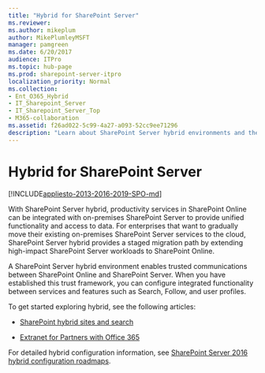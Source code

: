 ```yaml
---
title: "Hybrid for SharePoint Server"
ms.reviewer: 
ms.author: mikeplum
author: MikePlumleyMSFT
manager: pamgreen
ms.date: 6/20/2017
audience: ITPro
ms.topic: hub-page
ms.prod: sharepoint-server-itpro
localization_priority: Normal
ms.collection:
- Ent_O365_Hybrid
- IT_Sharepoint_Server
- IT_Sharepoint_Server_Top
- M365-collaboration
ms.assetid: f26ad022-5c99-4a27-a093-52cc9ee71296
description: "Learn about SharePoint Server hybrid environments and the hybrid solutions available for SharePoint Server and SharePoint Online."
---
```


# Hybrid for SharePoint Server

[!INCLUDE[appliesto-2013-2016-2019-SPO-md](../includes/appliesto-2013-2016-2019-SPO-md.md)] 
  
With SharePoint Server hybrid, productivity services in SharePoint Online can be integrated with on-premises SharePoint Server to provide unified functionality and access to data. For enterprises that want to gradually move their existing on-premises SharePoint Server services to the cloud, SharePoint Server hybrid provides a staged migration path by extending high-impact SharePoint Server workloads to SharePoint Online.
  
A SharePoint Server hybrid environment enables trusted communications between SharePoint Online and SharePoint Server. When you have established this trust framework, you can configure integrated functionality between services and features such as Search, Follow, and user profiles.
  
To get started exploring hybrid, see the following articles:
  
- [SharePoint hybrid sites and search](https://go.microsoft.com/fwlink/p/?LinkID=746868)
    
- [Extranet for Partners with Office 365](https://go.microsoft.com/fwlink/p/?LinkID=746943)
    
For detailed hybrid configuration information, see [SharePoint Server 2016 hybrid configuration roadmaps](configuration-roadmaps.md).
  

